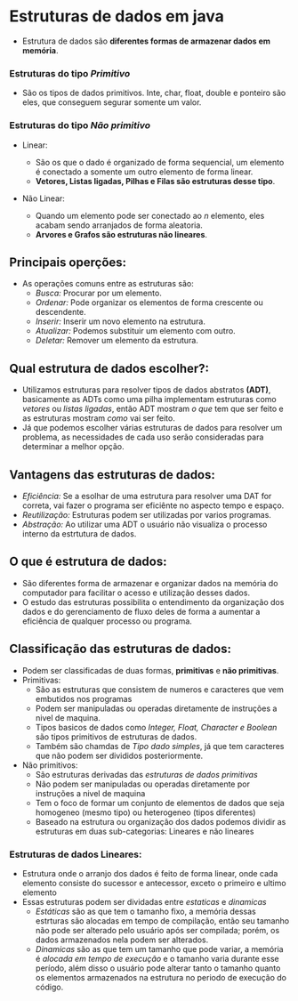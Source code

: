 # Estruturas de dados em java
* Estrutura de dados são **diferentes formas de armazenar dados em memória**.

### Estruturas do tipo *Primitivo*
* São os tipos de dados primitivos. Inte, char, float, double e ponteiro são eles, que conseguem segurar somente um valor.

### Estruturas do tipo *Não primitivo*
* Linear:
  * São os que o dado é organizado de forma sequencial, um elemento é conectado a somente um outro elemento de forma linear.
  * **Vetores, Listas ligadas, Pilhas e Filas são estruturas desse tipo**.
    
* Não Linear:
  * Quando um elemento pode ser conectado ao *n* elemento, eles acabam sendo arranjados de forma aleatoria.
  * **Arvores e Grafos são estruturas não lineares**.

## Principais operções:
* As operações comuns entre as estruturas são: 
  * *Busca:* Procurar por um elemento.
  * *Ordenar:* Pode organizar os elementos de forma crescente ou descendente.
  * *Inserir:* Inserir um novo elemento na estrutura.
  * *Atualizar:* Podemos substituir um elemento com outro.
  * *Deletar:* Remover um elemento da estrutura.

## Qual estrutura de dados escolher?:
* Utilizamos estruturas para resolver tipos de dados abstratos **(ADT)**, basicamente as ADTs como uma pilha implementam estruturas
como *vetores* ou *listas ligadas*, então ADT mostram *o que* tem que ser feito e as estruturas mostram *como* vai ser feito.
* Já que podemos escolher várias estruturas de dados para resolver um problema, as necessidades de cada uso serão consideradas para determinar a melhor opção.

## Vantagens das estruturas de dados:
* *Eficiência:* Se a esolhar de uma estrutura para resolver uma DAT for correta, vai fazer o programa ser eficiênte no aspecto tempo e espaço.
* *Reutilização:* Estruturas podem ser utilizadas por varios programas.
* *Abstração:* Ao utilizar uma ADT o usuário não visualiza o processo interno da estrtutura de dados.

## O que é estrutura de dados:
* São diferentes forma de armazenar e organizar dados na memória do computador para facilitar o acesso e utilização desses dados.
* O estudo das estruturas possibilita o entendimento da organização dos dados e do gerenciamento de fluxo deles de forma a aumentar a eficiência
  de qualquer processo ou programa.

## Classificação das estruturas de dados:
* Podem ser classificadas de duas formas, **primitivas** e **não primitivas**.
* Primitivas:
  * São as estruturas que consistem de numeros e caracteres que vem embutidos nos programas
  * Podem ser manipuladas ou operadas diretamente de instruções a nivel de maquina.
  * Tipos basicos de dados como *Integer, Float, Character e Boolean* são tipos primitivos de estruturas de dados.
  * Também são chamdas de *Tipo dado simples*, já que tem caracteres que não podem ser divididos posteriormente.
* Não primitivos:
  * São estruturas derivadas das *estruturas de dados primitivas*
  * Não podem ser manipuladas ou operadas diretamente por instruções a nivel de maquina
  * Tem o foco de formar um conjunto de elementos de dados que seja homogeneo (mesmo tipo) ou heterogeneo (tipos diferentes)
  * Baseado na estrutura ou organização dos dados podemos dividir as estruturas em duas sub-categorias: Lineares e não lineares

### Estruturas de dados Lineares:
* Estrutura onde o arranjo dos dados é feito de forma linear, onde cada elemento consiste do sucessor e antecessor, exceto o primeiro e
  ultimo elemento
* Essas estruturas podem ser dividadas entre *estaticas* e *dinamicas*
  * *Estáticas* são as que tem o tamanho fixo, a memória dessas estrturas são alocadas em tempo de compilação, então seu tamanho não
    pode ser alterado pelo usuário após ser compilada; porém, os dados armazenados nela podem ser alterados.
  * *Dinamicas* são as que tem um tamanho que pode variar, a memória é *alocada em tempo de execução* e o tamanho varia durante esse período,
    além disso o usuário pode alterar tanto o tamanho quanto os elementos armazenados na estrutura no periodo de execução do código.